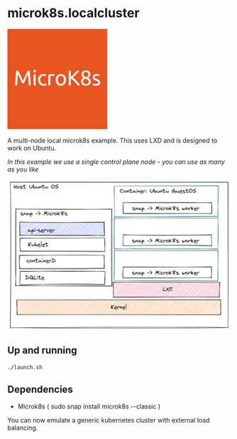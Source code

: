 # microk8s.localcluster

![m](./images/index.png)

A multi-node local microk8s example.
This uses LXD and is designed to work on Ubuntu.

_In this example we use a single control plane node - you can use as many as you like_

![microk8s](./images/microk8s-local.png)

## Up and running

```
./launch.sh
```

## Dependencies

- Microk8s ( sudo snap install microk8s --classic )

You can now emulate a generic kubernetes cluster with external load balancing.

